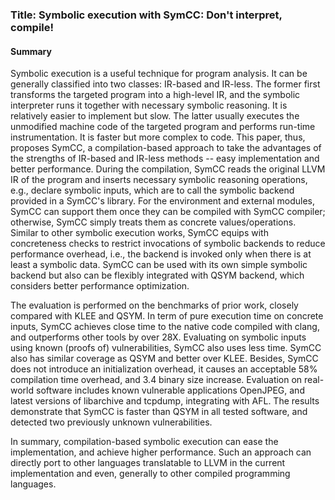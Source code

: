 ### Title: Symbolic execution with SymCC: Don't interpret, compile! 

#### Summary

Symbolic execution is a useful technique for program analysis. It can be generally classified into two classes: IR-based and IR-less. The former first transforms the targeted program into a high-level IR, and the symbolic interpreter runs it together with necessary symbolic reasoning. It is relatively easier to implement but slow. The latter usually executes the unmodified machine code of the targeted program and performs run-time instrumentation. It is faster but more complex to code. This paper, thus, proposes SymCC, a compilation-based approach to take the advantages of the strengths of IR-based and IR-less methods -- easy implementation and better performance. During the compilation, SymCC reads the original LLVM IR of the program and inserts necessary symbolic reasoning operations, e.g., declare symbolic inputs, which are to call the symbolic backend provided in a SymCC's library. For the environment and external modules, SymCC can support them once they can be compiled with SymCC compiler; otherwise, SymCC simply treats them as concrete values/operations. Similar to other symbolic execution works, SymCC equips with concreteness checks to restrict invocations of symbolic backends to reduce performance overhead, i.e., the backend is invoked only when there is at least a symbolic data. SymCC can be used with its own simple symbolic backend but also can be flexibly integrated with QSYM backend, which considers better performance optimization.

The evaluation is performed on the benchmarks of prior work, closely compared with KLEE and QSYM. In term of pure execution time on concrete inputs, SymCC achieves close time to the native code compiled with clang, and outperforms other tools by over 28X. Evaluating on symbolic inputs using known (proofs of) vulnerabilities, SymCC also uses less time. SymCC also has similar coverage as QSYM and better over KLEE. Besides, SymCC does not introduce an initialization overhead, it causes an acceptable 58% compilation time overhead, and 3.4 binary size increase. Evaluation on real-world software includes known vulnerable applications OpenJPEG, and latest versions of libarchive and tcpdump, integrating with AFL. The results demonstrate that SymCC is faster than QSYM in all tested software, and detected two previously unknown vulnerabilities.

In summary, compilation-based symbolic execution can ease the implementation, and achieve higher performance. Such an approach can directly port to other languages translatable to LLVM in the current implementation and even, generally to other compiled programming languages.
